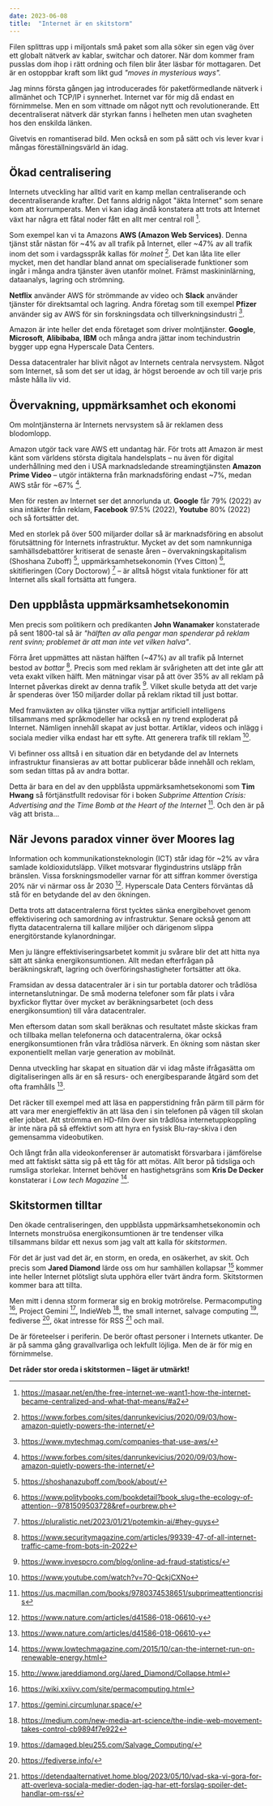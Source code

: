 ```yaml
---
date: 2023-06-08
title:  "Internet är en skitstorm"
---
```

Filen splittras upp i miljontals små paket som alla söker sin egen väg över ett globalt nätverk av kablar, switchar och datorer. När dom kommer fram pusslas dom ihop i rätt ordning och filen blir åter läsbar för mottagaren. Det är en ostoppbar kraft som likt gud *"moves in mysterious ways".*

Jag minns första gången jag introducerades för paketförmedlande nätverk i allmänhet och TCP/IP i synnerhet. Internet var för mig då endast en förnimmelse. Men en som vittnade om något nytt och revolutionerande. Ett decentraliserat nätverk där styrkan fanns i helheten men utan svagheten hos den enskilda länken.

Givetvis en romantiserad bild. Men också en som på sätt och vis lever kvar i mångas föreställningsvärld än idag.

## Ökad centralisering
Internets utveckling har alltid varit en kamp mellan centraliserande och decentraliserande krafter. Det fanns aldrig något "äkta Internet" som senare kom att korrumperats. Men vi kan idag ändå konstatera att trots att Internet växt har några ett fåtal noder fått en allt mer central roll [^1].

Som exempel kan vi ta Amazons **AWS (Amazon Web Services)**. Denna tjänst står nästan för ~4% av all trafik på Internet, eller ~47% av all trafik inom det som i vardagsspråk kallas för *molnet* [^2]. Det kan låta lite eller mycket, men det handlar bland annat om specialiserade funktioner som ingår i många andra tjänster även utanför molnet. Främst maskininlärning, dataanalys, lagring och strömning.

**Netflix** använder AWS för strömmande av video och **Slack** använder tjänster för direktsamtal och lagring. Andra företag som till exempel **Pfizer** använder sig av AWS för sin forskningsdata och tillverkningsindustri [^3].

Amazon är inte heller det enda företaget som driver molntjänster. **Google**, **Microsoft**, **Alibibaba**, **IBM** och många andra jättar inom techindustrin bygger upp egna Hyperscale Data Centers.

Dessa datacentraler har blivit något av Internets centrala nervsystem. Något som Internet, så som det ser ut idag, är högst beroende av och till varje pris måste hålla liv vid.

## Övervakning, uppmärksamhet och ekonomi
Om molntjänsterna är Internets nervsystem så är reklamen dess blodomlopp.

Amazon utgör tack vare AWS ett undantag här. För trots att Amazon är mest känt som världens största digitala handelsplats – nu även för digital underhållning med den i USA marknadsledande streamingtjänsten **Amazon Prime Video** – utgör intäkterna från marknadsföring endast ~7%, medan AWS står för ~67% [^2].

Men för resten av Internet ser det annorlunda ut. **Google** får 79% (2022) av sina intäkter från reklam, **Facebook** 97.5% (2022), **Youtube** 80% (2022) och så fortsätter det.

Med en storlek på över 500 miljarder dollar så är marknadsföring en absolut förutsättning för Internets infrastruktur. Mycket av det som namnkunniga samhällsdebattörer kritiserat de senaste åren – övervakningskapitalism (Shoshana Zuboff) [^4], uppmärksamhetsekonomin (Yves Citton) [^5], skitifieringen (Cory Doctorow) [^6] – är alltså högst vitala funktioner för att Internet alls skall fortsätta att fungera.

## Den uppblåsta uppmärksamhets&shy;ekonomin
Men precis som politikern och predikanten **John Wanamaker** konstaterade på sent 1800-tal så är *"hälften av alla pengar man spenderar på reklam rent svinn; problemet är att man inte vet vilken halva"*.

Förra året uppmättes att nästan hälften (~47%) av all trafik på Internet bestod av *bottar* [^7]. Precis som med reklam är svårigheten att det inte går att veta exakt vilken hälft. Men mätningar visar på att över 35% av all reklam på Internet påverkas direkt av denna trafik [^8]. Vilket skulle betyda att det varje år spenderas över 150 miljarder dollar på reklam riktad till just bottar.

Med framväxten av olika tjänster vilka nyttjar artificiell intelligens tillsammans med språkmodeller har också en ny trend exploderat på Internet. Nämligen innehåll skapat av just bottar. Artiklar, videos och inlägg i sociala medier vilka endast har ett syfte. Att generera trafik till reklam [^9].

Vi befinner oss alltså i en situation där en betydande del av Internets infrastruktur finansieras av att bottar publicerar både innehåll och reklam, som sedan tittas på av andra bottar.

Detta är bara en del av den uppblåsta uppmärksamhetsekonomi som **Tim Hwang** så förtjänstfullt redovisar för i boken *Subprime Attention Crisis: Advertising and the Time Bomb at the Heart of the Internet* [^10]. Och den är på väg att brista...

## När Jevons paradox vinner över Moores lag
Information och kommunikationsteknologin (ICT) står idag för ~2% av våra samlade koldioxidutsläpp. Vilket motsvarar flygindustrins utsläpp från bränslen. Vissa forskningsmodeller varnar för att siffran kommer överstiga 20% när vi närmar oss år 2030 [^11]. Hyperscale Data Centers förväntas då stå för en betydande del av den ökningen.

Detta trots att datacentralerna först tycktes sänka energibehovet genom effektivisering och samordning av infrastruktur. Senare också genom att flytta datacentralerna till kallare miljöer och därigenom slippa energitörstande kylanordningar.

Men ju längre effektiviseringsarbetet kommit ju svårare blir det att hitta nya sätt att sänka energikonsumtionen. Allt medan efterfrågan på beräkningskraft, lagring och överföringshastigheter fortsätter att öka.

Framsidan av dessa datacentraler är i sin tur portabla datorer och trådlösa internetanslutningar. De små moderna telefoner som får plats i våra byxfickor flyttar över mycket av beräkningsarbetet (och dess energikonsumtion) till våra datacentraler.

Men eftersom datan som skall beräknas och resultatet måste skickas fram och tillbaka mellan telefonerna och datacentralerna, ökar också energikonsumtionen från våra trådlösa närverk. En ökning som nästan sker exponentiellt mellan varje generation av mobilnät.

Denna utveckling har skapat en situation där vi idag måste ifrågasätta om digitaliseringen alls är en så resurs- och energibesparande åtgärd som det ofta framhålls [^11].

Det räcker till exempel med att läsa en papperstidning från pärm till pärm för att vara mer energieffektiv än att läsa den i sin telefonen på vägen till skolan eller jobbet. Att strömma en HD-film över sin trådlösa internetuppkoppling är inte nära på så effektivt som att hyra en fysisk Blu-ray-skiva i den gemensamma videobutiken.

Och långt från alla videokonferenser är automatiskt försvarbara i jämförelse med att faktiskt sätta sig på ett tåg för att mötas. Allt beror på tidsliga och rumsliga storlekar. Internet behöver en hastighetsgräns som **Kris De Decker** konstaterar i *Low tech Magazine* [^12].

## Skitstormen tilltar
Den ökade centraliseringen, den uppblåsta uppmärksamhetsekonomin och Internets monstruösa energikonsumtionen är tre tendenser vilka tillsammans bildar ett nexus som jag valt att kalla för *skitstormen*.

För det är just vad det är, en storm, en oreda, en osäkerhet, av skit. Och precis som **Jared Diamond** lärde oss om hur samhällen kollapsar [^13] kommer inte heller Internet plötsligt sluta upphöra eller tvärt ändra form. Skitstormen kommer bara att tillta.

Men mitt i denna storm formerar sig en brokig motrörelse. Permacomputing [^14], Project Gemini [^15], IndieWeb [^16], the small internet, salvage computing [^17], fediverse [^18], ökat intresse för RSS [^19] och mail.

De är företeelser i periferin. De berör oftast personer i Internets utkanter. De är på samma gång gravallvarliga och lekfullt löjliga. Men de är för mig en förnimmelse.

**Det råder stor oreda i skitstormen – läget är utmärkt!**

[^1]: https://masaar.net/en/the-free-internet-we-want1-how-the-internet-became-centralized-and-what-that-means/#a2
[^2]: https://www.forbes.com/sites/danrunkevicius/2020/09/03/how-amazon-quietly-powers-the-internet/
[^3]: https://www.mytechmag.com/companies-that-use-aws/
[^4]: https://shoshanazuboff.com/book/about/
[^4]: https://shoshanazuboff.com/book/about/
[^5]: https://www.politybooks.com/bookdetail?book_slug=the-ecology-of-attention--9781509503728&ref=ourbrew.ph
[^6]: https://pluralistic.net/2023/01/21/potemkin-ai/#hey-guys
[^7]: https://www.securitymagazine.com/articles/99339-47-of-all-internet-traffic-came-from-bots-in-2022
[^8]: https://www.invespcro.com/blog/online-ad-fraud-statistics/
[^9]: https://www.youtube.com/watch?v=7O-QckjCXNo
[^10]: https://us.macmillan.com/books/9780374538651/subprimeattentioncrisis
[^11]: https://www.nature.com/articles/d41586-018-06610-y
[^12]: https://www.lowtechmagazine.com/2015/10/can-the-internet-run-on-renewable-energy.html
[^13]: http://www.jareddiamond.org/Jared_Diamond/Collapse.html
[^14]: https://wiki.xxiivv.com/site/permacomputing.html
[^15]: https://gemini.circumlunar.space/
[^16]: https://medium.com/new-media-art-science/the-indie-web-movement-takes-control-cb9894f7e922
[^17]: https://damaged.bleu255.com/Salvage_Computing/
[^18]: https://fediverse.info/
[^19]: https://detendaalternativet.home.blog/2023/05/10/vad-ska-vi-gora-for-att-overleva-sociala-medier-doden-jag-har-ett-forslag-spoiler-det-handlar-om-rss/
